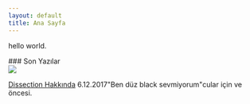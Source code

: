 ```yaml
---
layout: default
title: Ana Sayfa
---
```

<p class="date">hello world.</p>
### Son Yazılar

<div class="lasts">
<div class="lastone">
<a href="blog/dissection-hakkinda"><img src="https://lastfm-img2.akamaized.net/i/u/770x0/0df85b8a9f784304a714a0de4d2f5b2a.jpg"></a>
<p>
<a href="blog/dissection-hakkinda">Dissection Hakkında</a>
 6.12.2017"Ben düz black sevmiyorum"cular için ve öncesi.</p>
</div>
</div>